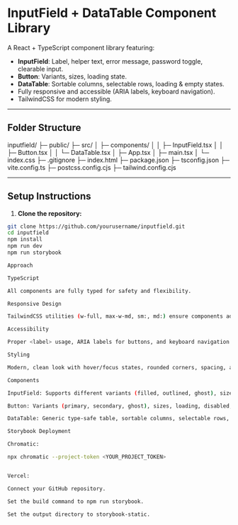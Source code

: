 # InputField + DataTable Component Library

A React + TypeScript component library featuring:

- **InputField**: Label, helper text, error message, password toggle, clearable input.
- **Button**: Variants, sizes, loading state.
- **DataTable**: Sortable columns, selectable rows, loading & empty states.
- Fully responsive and accessible (ARIA labels, keyboard navigation).
- TailwindCSS for modern styling.

---

## Folder Structure

inputfield/
├─ public/
├─ src/
│ ├─ components/
│ │ ├─ InputField.tsx
│ │ ├─ Button.tsx
│ │ └─ DataTable.tsx
│ ├─ App.tsx
│ ├─ main.tsx
│ └─ index.css
├─ .gitignore
├─ index.html
├─ package.json
├─ tsconfig.json
├─ vite.config.ts
├─ postcss.config.cjs
├─ tailwind.config.cjs


---

## Setup Instructions

1. **Clone the repository:**

```bash
git clone https://github.com/yourusername/inputfield.git
cd inputfield
npm install
npm run dev
npm run storybook

Approach

TypeScript

All components are fully typed for safety and flexibility.

Responsive Design

TailwindCSS utilities (w-full, max-w-md, sm:, md:) ensure components adapt to different screen sizes.

Accessibility

Proper <label> usage, ARIA labels for buttons, and keyboard navigation support for DataTable.

Styling

Modern, clean look with hover/focus states, rounded corners, spacing, and dark/light text support.

Components

InputField: Supports different variants (filled, outlined, ghost), sizes (sm, md, lg), loading, disabled, password toggle, and clearable input.

Button: Variants (primary, secondary, ghost), sizes, loading, disabled, accessible.

DataTable: Generic type-safe table, sortable columns, selectable rows, loading state, empty state.

Storybook Deployment

Chromatic:

npx chromatic --project-token <YOUR_PROJECT_TOKEN>


Vercel:

Connect your GitHub repository.

Set the build command to npm run storybook.

Set the output directory to storybook-static.
